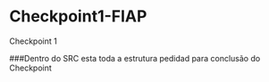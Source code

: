 # Checkpoint1-FIAP
Checkpoint 1

###Dentro do SRC esta toda a estrutura pedidad para conclusão do Checkpoint
